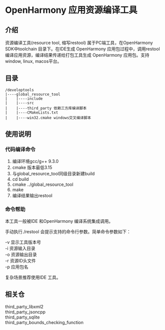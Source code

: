 # OpenHarmony 应用资源编译工具

## 介绍
资源编译工具(resource tool, 缩写restool) 属于PC端工具，在OpenHarmony SDK中toolchain 目录下。在IDE生成 OpenHarmony 应用包过程中，调用restool 编译应用资源，编译结果传递给打包工具生成 OpenHarmony 应用包。支持window, linux, macos平台。

## 目录

```
/developtools
|----global_resource_tool
|    |----include  
|    |----src  
|    |----third_party 依赖三方库编译脚本  
|    |----CMakeLists.txt  
|    |----win32.cmake windows交叉编译脚本  
```

## 使用说明

### 代码编译命令

1.  编译环境gcc/g++ 9.3.0
2.  cmake 版本最低3.15
3.  与global_resource_tool同级目录新建build
4.  cd build
5.  cmake ../global_resource_tool
6.  make
7.  编译结果输出restool

### 命令帮助

本工具一般被IDE 和OpenHarmony 编译系统集成调用。    

手动执行./restool 会提示支持的命令行参数。简单命令参数如下：

-v 显示工具版本号  
-i 资源输入目录  
-o 资源输出目录  
-r 资源ID头文件  
-p 应用包名  

复杂场景推荐使用IDE 工具。  

## 相关仓

third_party_libxml2  
third_party_jsoncpp  
third_party_sqlite  
third_party_bounds_checking_function

